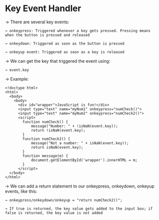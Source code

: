 # Key Event Handler

→ There are several key events: 

    → onkeypress: Triggered whenever a key gets pressed. Pressing means when the button is pressed and released
    
    → onkeydown: Triggered as soon as the button is pressed
    
    → onkeyup event: Triggered as soon as a key is released

→ We can get the key that triggered the event using:

    → event.key

→ Example:
```
<!doctype html>
<html>
  <body>
    <body>
      <div id="wrapper">JavaScript is fun!</div>
      <input type="text" name="myNum1" onkeypress="numCheck()">
      <input type="text" name="myNum2" onkeypress="numCheck2()">
      <script>
        function numCheck() {
            message("Number: " + !isNaN(event.key));
            return !isNaN(event.key);
        }
        function numCheck2() {
            message("Not a number: " + isNaN(event.key));
            return isNaN(event.key);
        }
        function message(m) {
            document.getElementById('wrapper').innerHTML = m;
        }
      </script>
  </body>
</html>
```

→ We can add a return statement to our onkeypress, onkeydown, onkeyup events, like this:

    → onkeypress/onkeydown/onkeyup = "return numCheck2()";

    → If true is returned, the key value gets added to the input box; if false is returned, the key value is not added